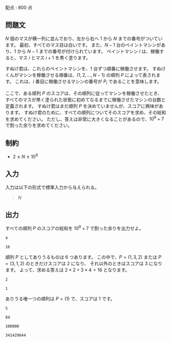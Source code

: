 配点 : $800$ 点

## 問題文

$N$ 個のマスが横一列に並んでおり、左から右へ $1$ から $N$ までの番号がついています。
最初、すべてのマス目は白いです。
また、$N-1$ 台のペイントマシンがあり、$1$ から $N-1$ までの番号が付けられています。
ペイントマシン $i$ は、稼働すると、マス $i$ とマス $i+1$ を黒く塗ります。

すぬけ君は、これらのペイントマシンを、$1$ 台ずつ順番に稼働させます。
すぬけくんがマシンを稼働させる順番は、$(1, 2, ..., N-1)$ の順列 $P$ によって表されます。
これは、$i$ 番目に稼働させるマシンの番号が $P_i$ であることを意味します。

ここで、ある順列 $P$ のスコアは、その順列に従ってマシンを稼働させたとき、
すべてのマスが黒く塗られた状態に初めてなるまでに稼働させたマシンの台数と定義されます。
すぬけ君はまだ順列 $P$ を決めていませんが、スコアに興味があります。
すぬけ君のために、すべての順列についてそのスコアを求め、その総和を求めてください。
ただし、答えは非常に大きくなることがあるので、$10^9 +7$ で割った余りを求めてください。

## 制約

- $2 \leq N \leq 10^6$

## 入力

入力は以下の形式で標準入力から与えられる。

> $N$

## 出力

すべての順列 $P$ のスコアの総和を $10^9 + 7$ で割った余りを出力せよ。

```input1
4
```

```output1
16
```

順列 $P$ としてありうるものは $6$ つあります。
この中で、$P = (1, 3, 2)$ または $P = (3, 1, 2)$ のときだけスコアは $2$ になり、
それ以外のときはスコアは $3$ になります。
よって、求める答えは $2 \times 2 + 3 \times 4 = 16$ となります。

```input2
2
```

```output2
1
```

ありうる唯一つの順列は $P = (1)$ で、スコアは $1$ です。

```input3
5
```

```output3
84
```

```input4
100000
```

```output4
341429644
```